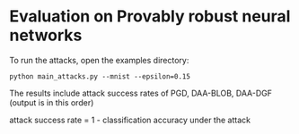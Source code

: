 # Evaluation on Provably robust neural networks

To run the attacks, open the examples directory:
```
python main_attacks.py --mnist --epsilon=0.15
```

The results include attack success rates of PGD, DAA-BLOB, DAA-DGF (output is in this order)

attack success rate = 1 - classification accuracy under the attack